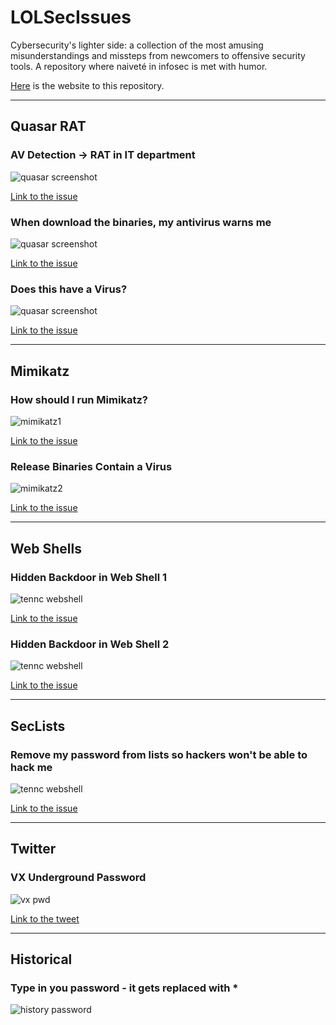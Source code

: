 # LOLSecIssues

Cybersecurity's lighter side: a collection of the most amusing misunderstandings and missteps from newcomers to offensive security tools. A repository where naiveté in infosec is met with humor.

[Here](https://neo23x0.github.io/LOLSecIssues/) is the website to this repository.

---

## Quasar RAT

### AV Detection -> RAT in IT department

![quasar screenshot](./screens/quasar1.jpg)

[Link to the issue](https://github.com/quasar/Quasar/issues/670)

### When download the binaries, my antivirus warns me

![quasar screenshot](./screens/quasar2.jpg)

[Link to the issue](https://github.com/quasar/Quasar/issues/712)

### Does this have a Virus?

![quasar screenshot](./screens/quasar3.png)

[Link to the issue](https://github.com/quasar/Quasar/issues/658)

---

## Mimikatz

### How should I run Mimikatz?

![mimikatz1](./screens/mimikatz1.png)

[Link to the issue](https://github.com/gentilkiwi/mimikatz/issues/78)

### Release Binaries Contain a Virus

![mimikatz2](./screens/mimikatz2.png)

[Link to the issue](https://github.com/gentilkiwi/mimikatz/issues/114)

---

## Web Shells

### Hidden Backdoor in Web Shell 1

![tennc webshell](./screens/webshell_hidden_backdoor.jpg)

[Link to the issue](https://github.com/tennc/webshell/issues/27)

### Hidden Backdoor in Web Shell 2

![tennc webshell](./screens/webshell_hidden_backdoor2.png)

[Link to the issue](https://github.com/trustedsec/ptf/issues/303)

---

## SecLists

### Remove my password from lists so hackers won't be able to hack me

![tennc webshell](./screens/seclists1.png)

[Link to the issue](https://github.com/danielmiessler/SecLists/pull/155)

---

## Twitter

### VX Underground Password

![vx pwd](./screens/vx-pass.png)

[Link to the tweet](https://x.com/vxunderground/status/1689739200646578176?s=20)

---

## Historical

### Type in you password - it gets replaced with *

![history password](./screens/historical.png)
